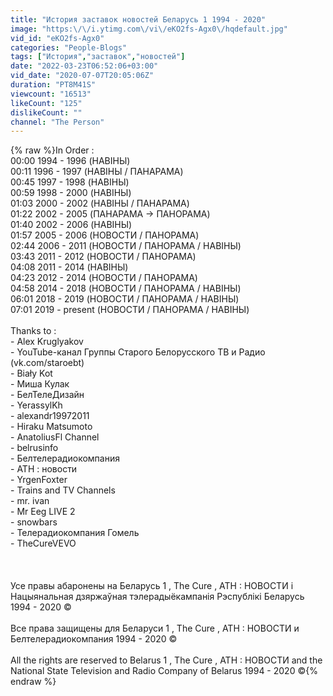 ```yaml
---
title: "История заставок новостей Беларусь 1 1994 - 2020"
image: "https:\/\/i.ytimg.com\/vi\/eKO2fs-Agx0\/hqdefault.jpg"
vid_id: "eKO2fs-Agx0"
categories: "People-Blogs"
tags: ["История","заставок","новостей"]
date: "2022-03-23T06:52:06+03:00"
vid_date: "2020-07-07T20:05:06Z"
duration: "PT8M41S"
viewcount: "16513"
likeCount: "125"
dislikeCount: ""
channel: "The Person"
---
```

{% raw %}In Order :<br />00:00 1994 - 1996 (НАВІНЫ)<br />00:11 1996 - 1997 (НАВІНЫ / ПАНАРАМА)<br />00:45 1997 - 1998 (НАВІНЫ)<br />00:59 1998 - 2000 (НАВІНЫ)<br />01:03 2000 - 2002 (НАВІНЫ / ПАНАРАМА)<br />01:22 2002 - 2005 (ПАНАРАМА → ПАНОРАМА)<br />01:40 2002 - 2006 (НАВІНЫ)<br />01:57 2005 - 2006 (НОВОСТИ / ПАНОРАМА)<br />02:44 2006 - 2011 (НОВОСТИ / ПАНОРАМА / НАВІНЫ)<br />03:43 2011 - 2012 (НОВОСТИ / ПАНОРАМА)<br />04:08 2011 - 2014 (НАВІНЫ)<br />04:23 2012 - 2014 (НОВОСТИ / ПАНОРАМА)<br />04:58 2014 - 2018 (НОВОСТИ / ПАНОРАМА / НАВІНЫ)<br />06:01 2018 - 2019 (НОВОСТИ / ПАНОРАМА / НАВІНЫ)<br />07:01 2019 - present (НОВОСТИ / ПАНОРАМА / НАВІНЫ)<br /><br />Thanks to :<br />- Alex Kruglyakov<br />- YouTube-канал Группы Старого Белорусского ТВ и Радио (vk.com/staroebt)<br />- Biały Kot<br />- Миша Кулак<br />- БелТелеДизайн<br />- YerassylKh<br />- alexandr19972011<br />- Hiraku Matsumoto<br />- AnatoliusFl Channel<br />- belrusinfo<br />- Белтелерадиокомпания<br />- АТН : новости<br />- YrgenFoxter<br />- Trains and TV Channels<br />- mr. ivan<br />- Mr Eeg LIVE 2<br />- snowbars<br />- Телерадиокомпания Гомель<br />- TheCureVEVO<br /><br /><br /><br />Усе правы абаронены на Беларусь 1 , The Cure , АТН : НОВОСТИ і Нацыянальная дзяржаўная тэлерадыёкампанія Рэспублікі Беларусь 1994 - 2020 ©<br /><br />Все права защищены для Беларуси 1 , The Cure , АТН : НОВОСТИ и Белтелерадиокомпания 1994 - 2020 ©<br /><br />All the rights are reserved to Belarus 1 , The Cure , АТН : НОВОСТИ and the National State Television and Radio Company of Belarus 1994 - 2020 ©{% endraw %}
